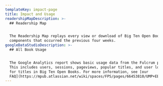```yaml
---
templateKey: impact-page
title: Impact and Usage
readershipMapDescription: >-
  ## Readership Map


  The Readership Map replays every view or download of Big Ten Open Books monographs or media
  components that occurred the previous four weeks.
googleDataStudioDescription: >-
  ## All Book Usage


  The Google Analytics report shows basic usage data from the Fulcrum platform.
  This includes users, sessions, pageviews, popular titles, and user location
  for titles in Big Ten Open Books. For more information, see [our
  FAQ](https://mpub.atlassian.net/wiki/spaces/FPS/pages/66453810/UMP+EBC).
---
```

